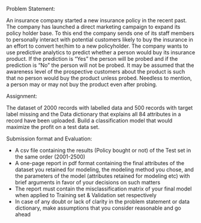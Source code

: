 Problem Statement:

An insurance company started a new insurance policy in the recent past. The company has launched a direct marketing campaign to expand its policy holder base. To this end the company sends one of its staff members to personally interact with potential customers likely to buy the insurance in an effort to convert her/him to a new policyholder.
The company wants to use predictive analytics to predict whether a person would buy its insurance product. If the prediction is “Yes” the person will be probed and if the prediction is “No” the person will not be probed. It may be assumed that the awareness level of the prospective customers about the product is such that no person would buy the product unless probed. Needless to mention, a person may or may not buy the product even after probing.

Assignment:

The dataset of 2000 records with labelled data and 500 records with target label missing and the Data dictionary that explains all 84 attributes in a record have been uploaded. Build a classification model that would maximize the profit on a test data set.

Submission format and Evaluation:

- A csv file containing the results (Policy bought or not) of the Test set in the same order (2001-2500)
- A one-page report in pdf format containing the final attributes of the dataset you retained for modeling, the modeling method you chose, and the parameters of the model (attributes retained for modeling etc) with brief arguments in favor of your decisions on such matters
- The report must contain the misclassification matrix of your final model when applied to Training set & Validation set respectively
- In case of any doubt or lack of clarity in the problem statement or data dictionary, make assumptions that you consider reasonable and go ahead

